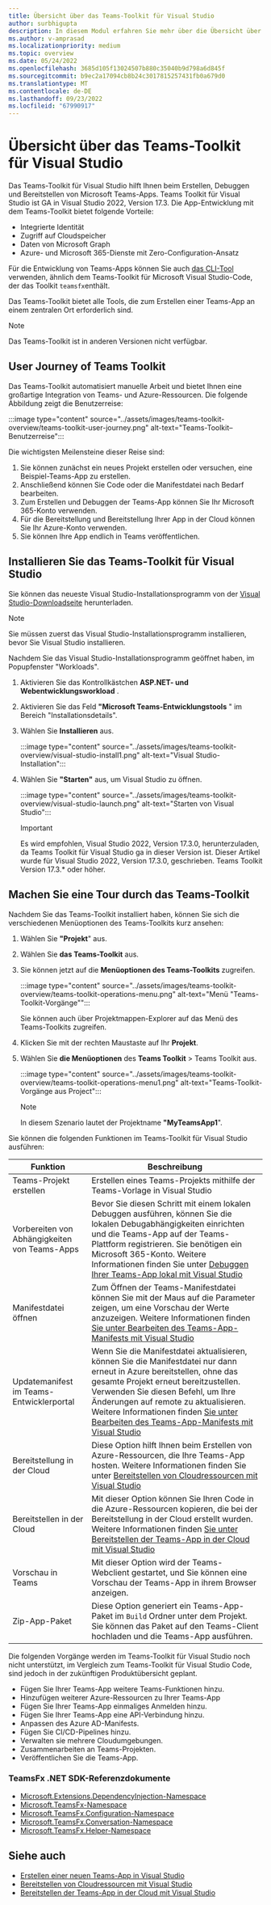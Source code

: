 ```yaml
---
title: Übersicht über das Teams-Toolkit für Visual Studio
author: surbhigupta
description: In diesem Modul erfahren Sie mehr über die Übersicht über das Teams-Toolkit für Visual Studio
ms.author: v-amprasad
ms.localizationpriority: medium
ms.topic: overview
ms.date: 05/24/2022
ms.openlocfilehash: 3685d105f13024507b880c35040b9d798a6d845f
ms.sourcegitcommit: b9ec2a17094cb8b24c3017815257431fb0a679d0
ms.translationtype: MT
ms.contentlocale: de-DE
ms.lasthandoff: 09/23/2022
ms.locfileid: "67990917"
---
```

# <a name="teams-toolkit-overview-for-visual-studio"></a>Übersicht über das Teams-Toolkit für Visual Studio

Das Teams-Toolkit für Visual Studio hilft Ihnen beim Erstellen, Debuggen und Bereitstellen von Microsoft Teams-Apps. Teams Toolkit für Visual Studio ist GA in Visual Studio 2022, Version 17.3. Die App-Entwicklung mit dem Teams-Toolkit bietet folgende Vorteile:

* Integrierte Identität
* Zugriff auf Cloudspeicher
* Daten von Microsoft Graph
* Azure- und Microsoft 365-Dienste mit Zero-Configuration-Ansatz

Für die Entwicklung von Teams-Apps können Sie auch [das CLI-Tool](https://github.com/OfficeDev/TeamsFx/blob/dev/docs/cli/user-manual.md) verwenden, ähnlich dem Teams-Toolkit für Microsoft Visual Studio-Code, der das Toolkit `teamsfx`enthält.

Das Teams-Toolkit bietet alle Tools, die zum Erstellen einer Teams-App an einem zentralen Ort erforderlich sind.

> [!NOTE]
> Das Teams-Toolkit ist in anderen Versionen nicht verfügbar.

## <a name="user-journey-of-teams-toolkit"></a>User Journey of Teams Toolkit

Das Teams-Toolkit automatisiert manuelle Arbeit und bietet Ihnen eine großartige Integration von Teams- und Azure-Ressourcen. Die folgende Abbildung zeigt die Benutzerreise:

:::image type="content" source="../assets/images/teams-toolkit-overview/teams-toolkit-user-journey.png" alt-text="Teams-Toolkit–Benutzerreise":::

Die wichtigsten Meilensteine dieser Reise sind:

1. Sie können zunächst ein neues Projekt erstellen oder versuchen, eine Beispiel-Teams-App zu erstellen.
1. Anschließend können Sie Code oder die Manifestdatei nach Bedarf bearbeiten.
1. Zum Erstellen und Debuggen der Teams-App können Sie Ihr Microsoft 365-Konto verwenden.
1. Für die Bereitstellung und Bereitstellung Ihrer App in der Cloud können Sie Ihr Azure-Konto verwenden.
1. Sie können Ihre App endlich in Teams veröffentlichen.

## <a name="install-teams-toolkit-for-visual-studio"></a>Installieren Sie das Teams-Toolkit für Visual Studio

Sie können das neueste Visual Studio-Installationsprogramm von der [Visual Studio-Downloadseite](https://visualstudio.microsoft.com) herunterladen.

> [!NOTE]
> Sie müssen zuerst das Visual Studio-Installationsprogramm installieren, bevor Sie Visual Studio installieren.

Nachdem Sie das Visual Studio-Installationsprogramm geöffnet haben, im Popupfenster "Workloads".

1. Aktivieren Sie das Kontrollkästchen **ASP.NET- und Webentwicklungsworkload** .
1. Aktivieren Sie das Feld **"Microsoft Teams-Entwicklungstools** " im Bereich "Installationsdetails".
1. Wählen Sie **Installieren** aus.

   :::image type="content" source="../assets/images/teams-toolkit-overview/visual-studio-install1.png" alt-text="Visual Studio-Installation":::

1. Wählen Sie **"Starten"** aus, um Visual Studio zu öffnen.

    :::image type="content" source="../assets/images/teams-toolkit-overview/visual-studio-launch.png" alt-text="Starten von Visual Studio":::

   > [!IMPORTANT]
   > Es wird empfohlen, Visual Studio 2022, Version 17.3.0, herunterzuladen, da Teams Toolkit für Visual Studio ga in dieser Version ist. Dieser Artikel wurde für Visual Studio 2022, Version 17.3.0, geschrieben. Teams Toolkit Version 17.3.* oder höher.

## <a name="take-a-tour-of-teams-toolkit"></a>Machen Sie eine Tour durch das Teams-Toolkit

Nachdem Sie das Teams-Toolkit installiert haben, können Sie sich die verschiedenen Menüoptionen des Teams-Toolkits kurz ansehen:

1. Wählen Sie **"Projekt**" aus.
1. Wählen Sie **das Teams-Toolkit** aus.
1. Sie können jetzt auf die **Menüoptionen des Teams-Toolkits** zugreifen.

   :::image type="content" source="../assets/images/teams-toolkit-overview/teams-toolkit-operations-menu.png" alt-text="Menü &quot;Teams-Toolkit-Vorgänge&quot;":::

   Sie können auch über Projektmappen-Explorer auf das Menü des Teams-Toolkits zugreifen.

4. Klicken Sie mit der rechten Maustaste auf Ihr **Projekt**.
5. Wählen Sie **die Menüoptionen** des **Teams Toolkit** >  Teams Toolkit aus.

   :::image type="content" source="../assets/images/teams-toolkit-overview/teams-toolkit-operations-menu1.png" alt-text="Teams-Toolkit-Vorgänge aus Project":::

   > [!NOTE]
   > In diesem Szenario lautet der Projektname **"MyTeamsApp1**".

Sie können die folgenden Funktionen im Teams-Toolkit für Visual Studio ausführen:

|Funktion  |Beschreibung  |
|---------|---------|
|Teams-Projekt erstellen     |Erstellen eines Teams-Projekts mithilfe der Teams-Vorlage in Visual Studio         |
|Vorbereiten von Abhängigkeiten von Teams-Apps     |Bevor Sie diesen Schritt mit einem lokalen Debuggen ausführen, können Sie die lokalen Debugabhängigkeiten einrichten und die Teams-App auf der Teams-Plattform registrieren. Sie benötigen ein Microsoft 365-Konto. Weitere Informationen finden Sie unter [Debuggen Ihrer Teams-App lokal mit Visual Studio](debug-teams-app-visual-studio.md)         |
|Manifestdatei öffnen     |Zum Öffnen der Teams-Manifestdatei können Sie mit der Maus auf die Parameter zeigen, um eine Vorschau der Werte anzuzeigen. Weitere Informationen finden [Sie unter Bearbeiten des Teams-App-Manifests mit Visual Studio](VS-TeamsFx-preview-and-customize-app-manifest.md)         |
|Updatemanifest im Teams-Entwicklerportal     |Wenn Sie die Manifestdatei aktualisieren, können Sie die Manifestdatei nur dann erneut in Azure bereitstellen, ohne das gesamte Projekt erneut bereitzustellen. Verwenden Sie diesen Befehl, um Ihre Änderungen auf remote zu aktualisieren. Weitere Informationen finden [Sie unter Bearbeiten des Teams-App-Manifests mit Visual Studio](VS-TeamsFx-preview-and-customize-app-manifest.md)       |
|Bereitstellung in der Cloud     |Diese Option hilft Ihnen beim Erstellen von Azure-Ressourcen, die Ihre Teams-App hosten. Weitere Informationen finden Sie unter [Bereitstellen von Cloudressourcen mit Visual Studio](provision-cloud-resources.md)        |
|Bereitstellen in der Cloud     |Mit dieser Option können Sie Ihren Code in die Azure-Ressourcen kopieren, die bei der Bereitstellung in der Cloud erstellt wurden. Weitere Informationen finden [Sie unter Bereitstellen der Teams-App in der Cloud mit Visual Studio](deploy-teams-app.md)        |
|Vorschau in Teams     |Mit dieser Option wird der Teams-Webclient gestartet, und Sie können eine Vorschau der Teams-App in ihrem Browser anzeigen.         |
|Zip-App-Paket     |Diese Option generiert ein Teams-App-Paket im `Build` Ordner unter dem Projekt. Sie können das Paket auf den Teams-Client hochladen und die Teams-App ausführen.         |

Die folgenden Vorgänge werden im Teams-Toolkit für Visual Studio noch nicht unterstützt, im Vergleich zum Teams-Toolkit für Visual Studio Code, sind jedoch in der zukünftigen Produktübersicht geplant.

* Fügen Sie Ihrer Teams-App weitere Teams-Funktionen hinzu.
* Hinzufügen weiterer Azure-Ressourcen zu Ihrer Teams-App
* Fügen Sie Ihrer Teams-App einmaliges Anmelden hinzu.
* Fügen Sie Ihrer Teams-App eine API-Verbindung hinzu.
* Anpassen des Azure AD-Manifests.
* Fügen Sie CI/CD-Pipelines hinzu.
* Verwalten sie mehrere Cloudumgebungen.
* Zusammenarbeiten an Teams-Projekten.
* Veröffentlichen Sie die Teams-App.

### <a name="teamsfx-net-sdk-reference-docs"></a>TeamsFx .NET SDK-Referenzdokumente

* [Microsoft.Extensions.DependencyInjection-Namespace](/../dotnet/api/Microsoft.Extensions.DependencyInjection)
* [Microsoft.TeamsFx-Namespace](/../dotnet/api/Microsoft.TeamsFx)
* [Microsoft.TeamsFx.Configuration-Namespace](/../dotnet/api/Microsoft.TeamsFx.Configuration)
* [Microsoft.TeamsFx.Conversation-Namespace](/../dotnet/api/Microsoft.TeamsFx.Conversation)
* [Microsoft.TeamsFx.Helper-Namespace](/../dotnet/api/Microsoft.TeamsFx.Helper)

## <a name="see-also"></a>Siehe auch

* [Erstellen einer neuen Teams-App in Visual Studio](create-new-teams-app-for-Visual-Studio.md)
* [Bereitstellen von Cloudressourcen mit Visual Studio](provision-cloud-resources.md)
* [Bereitstellen der Teams-App in der Cloud mit Visual Studio](deploy-teams-app.md)
